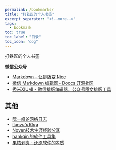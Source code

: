 ```yaml
---
permalink: /bookmarks/
title: "打铁匠的个人书签"
excerpt_separator: "<!--more-->"
tags:
  - bookmark
toc: true
toc_label: "目录"
toc_icon: "cog"
---
```


打铁匠的个人书签

<!--more-->

**微信公众号**

- [Markdown - 让排版变 Nice](https://editor.mdnice.com/)
- [微信 Markdown 编辑器 - Doocs 开源社区](https://doocs.github.io/md/)
- [秀米XIUMI - 微信排版编辑器，公众号图文排版工具](https://xiumi.us/)



## 其他

- [阮一峰的网络日志](https://www.ruanyifeng.com/blog/)
- [ilanyu's Blog](https://blog.lanyus.com/)
- [Noven技术生涯经验分享](https://www.novenblog.xin/)
- [hankqin 的软件工具集](https://soft.hankqin.com/)
- [果核剥壳 - 还原软件的本质](https://www.ghxi.com/)